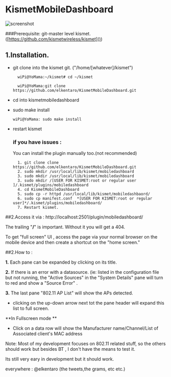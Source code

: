 # KismetMobileDashboard

![screenshot](https://raw.githubusercontent.com/elkentaro/KismetMobileDashboard/master/kismetMobileV2.jpg)


###Prerequisite: git-master level kismet. ([https://github.com/kismetwireless/kismet]())

## 1.Installation.

 - git clone into the kismet git. ("/home/[whatever]/kismet") 

 		 wiPi@YoMama:~/kismet# cd ~/kismet
 			
 		 wiPi@YoMama:git clone https://github.com/elkentaro/KismetMobileDashboard.git
                
- cd into kismetmobiledashboard

- sudo make install

	`wiPi@YoMama: sudo make install`
- restart kismet

	### if you have issues :
	
	You can install the plugin manually too.(not recommended)
		
		1. git clone clone https://github.com/elkentaro/KismetMobileDashboard.git
		2. sudo mkdir /usr/local/lib/kismet/mobiledashboard
		3. sudo mkdir /usr/local/lib/kismet/mobiledashboard
		3. sudo mkdir /[USER FOR KISMET:root or regular user ]/.kismet/plugins/mobiledashboard
		4. cd KismetMobileDashboard
		5. sudo cp -r httpd /usr/local/lib/kismet/mobiledashbaord/
		6. sudo cp manifest.conf  *[USER FOR KISMET:root or regular user]*/.kismet/plugins/mobiledashboard/
		7. Restart kismet.

	

##2.Access it via : 
	http://localhost:2501/plugin/mobiledashboard/

The trailing "**/**" is important. Without it you will get a 404.


To get "full screen" UI , access the page via your normal browser on the mobile device and then create a shortcut on the "home screen."

##2.How to :

**1.** Each pane can be expanded by clicking on its title.

**2.** If there is an error with a datasource. (ie: listed in the configuration file but not running, the "Active Sources" in the "System Details" pane will turn to red and show a "Source Error" .

**3.** The last pane "802.11 AP List" will show the APs detected. 
- clicking on the up-down arrow next tot the pane header will expand this list to full screen.
		 	
 **In Fullscreen mode **
 
- Click on a data row will show the Manufacturer name/Channel/List of Associated client's MAC address 


Note:
Most of my development focuses on 802.11 related stuff, so the others should work but besides BT , I don't have the means to test it. 

Its still very eary in development but it should work.

everywhere : @elkentaro (the tweets,the grams, etc etc.)